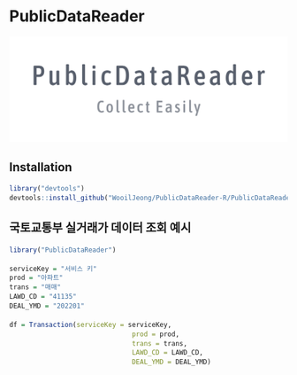 # PublicDataReader

![PNG](./img_logo.png)


## Installation

```r
library("devtools")
devtools::install_github("WooilJeong/PublicDataReader-R/PublicDataReader")
```


## 국토교통부 실거래가 데이터 조회 예시

```r
library("PublicDataReader")

serviceKey = "서비스 키"
prod = "아파트"
trans = "매매"
LAWD_CD = "41135"
DEAL_YMD = "202201"

df = Transaction(serviceKey = serviceKey,
                               prod = prod,
                               trans = trans,
                               LAWD_CD = LAWD_CD,
                               DEAL_YMD = DEAL_YMD)
```
